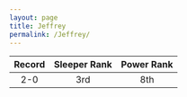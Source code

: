 ```yaml
---
layout: page
title: Jeffrey
permalink: /Jeffrey/
---
```


Record | Sleeper Rank | Power Rank               
:--: | :--: | :--:
2-0 | 3rd | 8th   
